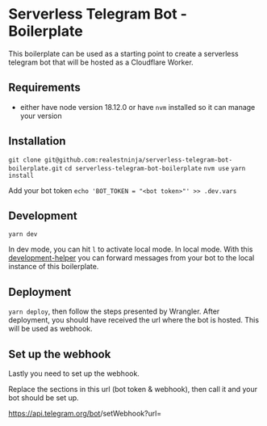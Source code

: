 # Serverless Telegram Bot - Boilerplate
This boilerplate can be used as a starting point to create a serverless telegram bot that will be hosted as a Cloudflare Worker.

## Requirements
* either have node version 18.12.0 or have `nvm` installed so it can manage your version

## Installation
`git clone git@github.com:realestninja/serverless-telegram-bot-boilerplate.git`
`cd serverless-telegram-bot-boilerplate`
`nvm use`
`yarn install`

Add your bot token
`echo 'BOT_TOKEN = "<bot token>"' >> .dev.vars`

## Development
`yarn dev`

In dev mode, you can hit `l` to activate local mode. In local mode. With this [development-helper](https://github.com/realestninja/serverless-telegram-bot-development-helper) you can forward messages from your bot to the local instance of this boilerplate.

## Deployment
`yarn deploy`, then follow the steps presented by Wrangler. After deployment, you should have received the url where the bot is hosted. This will be used as webhook.

## Set up the webhook
Lastly you need to set up the webhook.

Replace the sections in this url (bot token & webhook), then call it and your bot should be set up.

https://api.telegram.org/bot<replace with bot api token>/setWebhook?url=<replace with our worker url>
